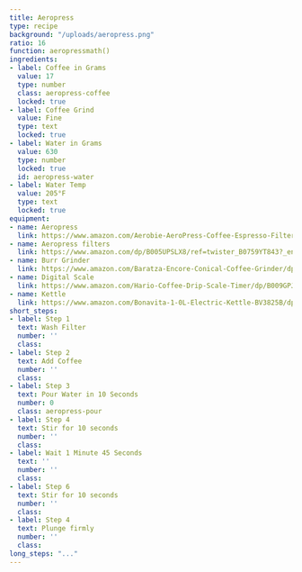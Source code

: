 ```yaml
---
title: Aeropress
type: recipe
background: "/uploads/aeropress.png"
ratio: 16
function: aeropressmath()
ingredients:
- label: Coffee in Grams
  value: 17
  type: number
  class: aeropress-coffee
  locked: true
- label: Coffee Grind
  value: Fine
  type: text
  locked: true
- label: Water in Grams
  value: 630
  type: number
  locked: true
  id: aeropress-water
- label: Water Temp
  value: 205°F
  type: text
  locked: true
equipment:
- name: Aeropress
  link: https://www.amazon.com/Aerobie-AeroPress-Coffee-Espresso-Filters/dp/B001HBCVX0/ref=sr_1_1_sspa?s=home-garden&ie=UTF8&qid=1516340505&sr=1-1-spons&keywords=aeropress&psc=1
- name: Aeropress filters
  link: https://www.amazon.com/dp/B005UPSLX8/ref=twister_B0759YT843?_encoding=UTF8&psc=1
- name: Burr Grinder
  link: https://www.amazon.com/Baratza-Encore-Conical-Coffee-Grinder/dp/B007F183LK/ref=sr_1_2_sspa?s=home-garden&ie=UTF8&qid=1516333031&sr=1-2-spons&keywords=baratza+burr+grinder&psc=1
- name: Digital Scale
  link: https://www.amazon.com/Hario-Coffee-Drip-Scale-Timer/dp/B009GPJMOU/ref=pd_sim_79_7?_encoding=UTF8&pd_rd_i=B009GPJMOU&pd_rd_r=6EDS0M09SHYCMHZG0VKS&pd_rd_w=ZjxhR&pd_rd_wg=rMMrE&psc=1&refRID=6EDS0M09SHYCMHZG0VKS
- name: Kettle
  link: https://www.amazon.com/Bonavita-1-0L-Electric-Kettle-BV3825B/dp/B005YR0GDA/ref=sr_1_3?s=home-garden&ie=UTF8&qid=1516333092&sr=1-3&keywords=bona+vita+kettle
short_steps:
- label: Step 1
  text: Wash Filter
  number: ''
  class: 
- label: Step 2
  text: Add Coffee
  number: ''
  class: 
- label: Step 3
  text: Pour Water in 10 Seconds
  number: 0
  class: aeropress-pour
- label: Step 4
  text: Stir for 10 seconds
  number: ''
  class: 
- label: Wait 1 Minute 45 Seconds
  text: ''
  number: ''
  class: 
- label: Step 6
  text: Stir for 10 seconds
  number: ''
  class: 
- label: Step 4
  text: Plunge firmly
  number: ''
  class: 
long_steps: "..."
---
```


